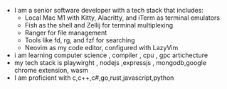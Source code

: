 - I am a senior software developer with a tech stack that includes:
  - Local Mac M1 with Kitty, Alacritty, and iTerm as terminal emulators
  - Fish as the shell and Zellij for terminal multiplexing
  - Ranger for file management
  - Tools like fd, rg, and fzf for searching
  - Neovim as my code editor, configured with LazyVim
- i am learning computer science , compiler , cpu , gpc artichecture 
- my tech stack is playwirght , nodejs ,expressjs , mongodb,google chrome extension, wasm
- I am proficient with c,c++,c#,go,rust,javascript,python
